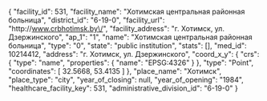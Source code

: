 {
    "facility_id": 531,
    "facility_name": "Хотимская центральная районная больница",
    "district_id": "6-19-0",
    "facility_url": "http:\/\/www.crbhotimsk.by\/",
    "facility_address": "г. Хотимск, ул. Дзержинского",
    "ap_1": "1",
    "name": "Хотимская центральная районная больница",
    "type": "0",
    "state": "public institution",
    "stats": [],
    "med_id": 10214412,
    "address": "г. Хотимск, ул. Дзержинского",
    "coord_x_y": {
        "crs": {
            "type": "name",
            "properties": {
                "name": "EPSG:4326"
            }
        },
        "type": "Point",
        "coordinates": [
            32.5668,
            53.4135
        ]
    },
    "place_name": "Хотимск",
    "place_type": "city",
    "year_of_closing": null,
    "year_of_opening": "1984",
    "healthcare_facility_key": 531,
    "administrative_division_id": "6-19-0"
}